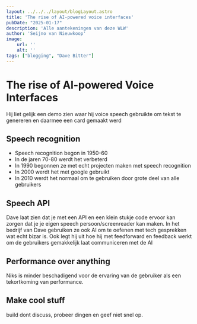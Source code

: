 ```yaml
---
layout: ../../../layout/blogLayout.astro
title: 'The rise of AI-powered voice interfaces'
pubDate: "2025-01-17"
description: 'Alle aantekeningen van deze WLW'
author: 'Seijno van Nieuwkoop'
image:
    url: ''
    alt: ''
tags: ["blogging", "Dave Bitter"]
---
```

# The rise of AI-powered Voice Interfaces
Hij liet gelijk een demo zien waar hij voice speech gebruikte om tekst te genereren en daarmee een card gemaakt werd
## Speech recognition
- Speech recognition begon in 1950-60
- In de jaren 70-80 werdt het verbeterd
- In 1990 begonnen ze met echt projecten maken met speech recognition
- In 2000 werdt het met google gebruikt
- In 2010 werdt het normaal om te gebruiken door grote deel van alle gebruikers

## Speech API
Dave laat zien dat je met een API en een klein stukje code ervoor kan zorgen dat je je eigen speech persoon/screenreader kan maken.
In het bedrijf van Dave gebruiken ze ook AI om te oefenen met tech gesprekken wat echt bizar is.
Ook legt hij uit hoe hij met feedforward en feedback werkt om de gebruikers gemakkelijk laat communiceren met de AI

## Performance over anything
Niks is minder beschadigend voor de ervaring van de gebruiker als een tekortkoming van performance.

## Make cool stuff
build dont discuss, probeer dingen en geef niet snel op.
